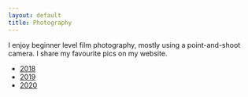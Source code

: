 ```yaml
---
layout: default
title: Photography
---
```


I enjoy beginner level film photography, mostly using a point-and-shoot camera. I share my favourite pics on my website.

<div class="kirs-photo-albums">
  <ul>
    <li><a href="/photography/2018">2018</a></li>
    <li><a href="/photography/2019">2019</a></li>
    <li><a href="/photography/2020">2020</a></li>
  </ul>
</div>
